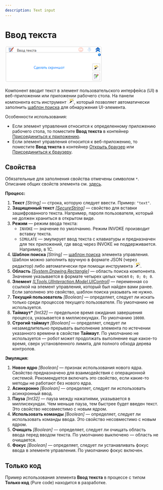 ```yaml
---
description: Text input
---
```


# Ввод текста

![](<../../../.gitbook/assets/image (937).png>)

Компонент вводит текст в элемент пользовательского интерфейса (UI) в веб-приложении или приложении рабочего стола. На панели компонента есть инструмент ![](<../../../.gitbook/assets/image (794).png>), который позволяет автоматически заполнить [шаблон поиска](https://docs.primo-rpa.ru/primo-rpa/primo-studio/process/searchpatterns) для обнаружения UI-элемента.

Особенности использования:
* Если элемент управления относится к определенному приложению рабочего стола, то поместите **Ввод текста** в контейнер [Присоединиться к приложению](https://docs.primo-rpa.ru/primo-rpa/g_elements/osnovnye-elementy/els_desktop/el_desktop_attach).
* Если элемент управления относится к веб-приложению, то поместите **Ввод текста** в контейнер [Открыть браузер](https://docs.primo-rpa.ru/primo-rpa/g_elements/el_basic/els_browser/el_browser_open) или [Присоединиться к браузеру](https://docs.primo-rpa.ru/primo-rpa/g_elements/el_basic/els_browser/el_browser_attach). 

## Свойства
Обязательные для заполнения свойства отмечены символом `*`. Описание общих свойств элемента см. [здесь](https://docs.primo-rpa.ru/primo-rpa/primo-studio/process/elements#svoistva-elementa).


 **Процесс:**
 
1. **Текст** *[String]* — строка, которую следует ввести. Пример: `"text"`.
1. **Защищенный текст** *[[SecureString](https://learn.microsoft.com/ru-Ru/dotnet/api/system.security.securestring?view=netcore-5.1)]* — свойство для вставки зашифрованного текста. Например, пароля пользователя, который не должен храниться в открытом виде.
1. **Режим** — режим ввода текста:
   * `INVOKE` — значение по умолчанию. Режим INVOKE производит вставку текста.
   * `SIMULATE` — эмулирует ввод текста с клавиатуры и предназначен для тех приложений, где ввод через INVOKE не поддерживается. Например, в 1С.
1. **Шаблон поиска** *[String]* — [шаблон поиска](https://docs.primo-rpa.ru/primo-rpa/primo-rpa-studio/process/searchpatterns) элемента управления. Шаблон можно заполнить вручную в формате JSON (через редактор) либо автоматически при помощи инструмента ![](<../../../.gitbook/assets/image (794).png>).
1. **Область** *[[System.Drawing.Rectangle](https://learn.microsoft.com/ru-ru/dotnet/api/system.drawing.rectangle?view=net-5.0)]* — область поиска компонента. Значение указывается в формате четырех целых чисел `0; 0; 0; 0`. 
1. **Элемент** *[[LTools.UIInteraction.Model.UIControl](https://docs.primo-rpa.ru/primo-rpa/g_elements/osnovnye-elementy/els_uiinteraction/tipy-dannykh/uicontrol)]* — переменная со ссылкой на элемент управления, который был найден вами ранее. Если заполнено это свойство, шаблон поиска указывать не нужно.
1. **Текущий пользователь** *[Boolean]* — определяет, следует ли искать только среди процессов текущего пользователя. По умолчанию не используется.
1. **Таймаут\*** *[Int32]* — предельное время ожидания завершения процесса, указывается в миллисекундах. По умолчанию `10000`.
1. **Строгий таймаут** *[Boolean]* — определяет, следует ли незамедлительно прерывать выполнение элемента по истечении указанного времени в свойстве **Таймаут**. По умолчанию не используется — робот может продолжать выполнение еще какое-то время, сверх установленного лимита, для полного обхода дерева контролов. 

**Эмуляция:**

1. **Новое ядро** *[Boolean]* — признак использования нового ядра. Свойство предназначено для взаимодействия с операционной системой. Рекомендуется включать это свойство, если какие-то методы не работают без нового ядра.
1. **Асинхронно** *[Boolean]* — определяет, следует ли использовать асинхронный ввод.
1. **Пауза** *[Int32]* — пауза между нажатиями, указывается в миллисекундах. Чем меньше пауза, тем быстрее будет введен текст. Это свойство несовместимо с новым ядром.
1. **Использовать команды** *[Boolean]* — определяет, следует ли использовать команды ввода. Это свойство несовместимо с новым ядром.
1. **Очищать** *[Boolean]* — определяет, следует ли очищать область ввода перед вводом текста. По умолчанию выключено — область не очищается.
1. **Фокус** *[Boolean]* — определяет, следует ли устанавливать фокус ввода в элементе управления. По умолчанию фокус включен.



## Только код

Пример использования элемента **Ввод текста** в процессе с типом **Только код** (Pure code) находится в разработке.



